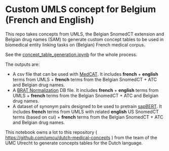 # Custom UMLS concept for Belgium (French and English)

This repo takes concepts from UMLS, the Belgian SnomedCT extension and Belgian drug names (SAM) to generate custom concept tables to be used in biomedical entity linking tasks on (Belgian) French medical corpus.

See the [concept_table_generation.ipynb](concept_table_generation.ipynb) for the whole process.

The outputs are:
- A csv file that can be used with [MedCAT](https://medcat.readthedocs.io). It includes **french** + **english** terms from UMLS + **french** terms from the Belgian SnomedCT + ATC and Belgian drug names.
- A [BRAT Normalization](https://brat.nlplab.org/normalization.html) DB file. It includes **french** + **english** terms from UMLS + **french** terms from the Belgian SnomedCT + ATC and Belgian drug names.
- A dataset of synonym pairs designed to be used to pretrain [sapBERT](https://aclanthology.org/2021.acl-short.72/). It includes **french** terms from UMLS with related **english** US SnomedCT terms (based on cui) + **french** terms from the Belgian SnomedCT + ATC and Belgian drug names.

This notebook owns a lot to this repository ( https://github.com/umcu/dutch-medical-concepts ) from the team of the UMC Utrecht to generate concepts tables for the Dutch language.
